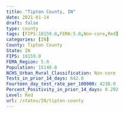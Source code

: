 ```yaml
---
title: "Tipton County, IN"
date: 2021-01-14
draft: false
type: county
tags: [FIPS:18159.0,FEMA:5.0,Non-core,Red]
categories: [IN]
County: Tipton County
State: IN
FIPS: 18159.0
FEMA_Region: 5.0
Population: 15148.0
NCHS_Urban_Rural_Classification: Non-core
Tests_in_prior_14_days: 642.0
Fourteen_day_test_rate_per_100000: 4238.0
Percent_Positivity_in_prior_14_days: 0.202
Level: Red
url: /states/IN/tipton-county
---
```



